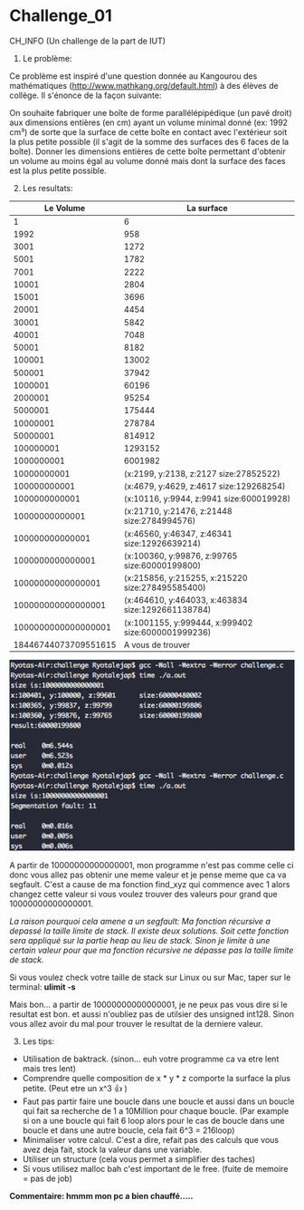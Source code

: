 # Challenge_01
CH_INFO (Un challenge de la part de IUT)

1) Le problème:

Ce problème est inspiré d'une question donnée au Kangourou des mathématiques (http://www.mathkang.org/default.html) à des élèves de collège.
Il s'énonce de la façon suivante:

On souhaite fabriquer une boîte de forme parallélépipédique (un pavé droit) aux dimensions entières (en cm) ayant un volume minimal donné (ex: 1992 cm³) de sorte que la surface de cette  boîte en contact avec l'extérieur soit la plus petite possible (il s'agit de la somme des surfaces des 6 faces de la boîte). Donner les dimensions entières de cette boîte permettant d'obtenir un volume au moins égal au volume donné mais dont la surface des faces est la plus petite possible.

2) Les resultats:

| Le Volume               |    La surface |
|-------------------------|----------------------------------------------------|
| 1                       |     6         |
| 1992                    |     958       |
| 3001                    |     1272      |
| 5001                    |     1782      |
| 7001                    |     2222      |
| 10001                   |     2804      |
| 15001                   |     3696      |
| 20001                   |     4454      |
| 30001                   |     5842      |
| 40001                   |     7048      |
| 50001                   |     8182      |
| 100001                  |     13002     |
| 500001                  |     37942     |
| 1000001                 |     60196     |
| 2000001                 |     95254     |
| 5000001                 |     175444    |
| 10000001                |     278784    |
| 50000001                |     814912    |
| 100000001               |     1293152   |
| 1000000001              |     6001982   |
| 10000000001             | (x:2199, y:2138, z:2127    size:27852522) |
| 100000000001            | (x:4679, y:4629, z:4617    size:129268254) |
| 1000000000001           | (x:10116, y:9944, z:9941  size:600019928) |
| 10000000000001          | (x:21710, y:21476, z:21448   size:2784994576) |
| 100000000000001         | (x:46560, y:46347, z:46341  size:12926639214) |
| 1000000000000001        | (x:100360, y:99876, z:99765    size:60000199800) |
| 10000000000000001       | (x:215856, y:215255, x:215220   size:278495585400)|
| 100000000000000001      | (x:464610, y:464033, x:463834   size:1292661138784)|
| 1000000000000000001     | (x:1001155, y:999444, x:999402 size:6000001999236)|
| 18446744073709551615    | A vous de trouver |

![Alt text](https://github.com/ryaoi/Challenge_01/blob/master/example.png "Optional Title")

A partir de 10000000000000001, mon programme n'est pas comme celle ci donc vous allez pas obtenir une meme valeur et je pense meme que ca va segfault. C'est a cause de ma fonction find_xyz qui commence avec 1 alors changez cette valeur si vous voulez trouver des valeurs pour grand que 10000000000000001.

*La raison pourquoi cela amene a un segfault:
Ma fonction récursive a depassé la taille limite de stack. Il existe deux solutions. Soit cette fonction sera appliqué sur la partie heap au lieu de stack. Sinon je limite à une certain valeur pour que ma fonction récursive ne dépasse pas la taille limite de stack.*

Si vous voulez check votre taille de stack sur Linux ou sur Mac, taper sur le terminal: **ulimit -s**

Mais bon... a partir de 10000000000000001, je ne peux pas vous dire si le resultat est bon. et aussi n'oubliez pas de utilsier des unsigned int128. Sinon vous allez avoir du mal pour trouver le resultat de la derniere valeur.

3) Les tips:
- Utilisation de baktrack. (sinon... euh votre programme ca va etre lent mais tres lent)
- Comprendre quelle composition de x * y * z comporte la surface la plus petite. (Peut etre un x^3 :+1: )
- Faut pas partir faire une boucle dans une boucle et aussi dans un boucle qui fait sa recherche de 1 a 10Million pour chaque boucle. (Par example si on a une boucle qui fait 6 loop alors pour le cas de boucle dans une boucle et dans une autre boucle, cela fait 6^3 = 216loop)
- Minimaliser votre calcul. C'est a dire, refait pas des calculs que vous avez deja fait, stock la valeur dans une variable.
- Utiliser un structure (cela vous permet a simplifier des taches)
- Si vous utilisez malloc bah c'est important de le free. (fuite de memoire  = pas de job)

**Commentaire:
hmmm mon pc a bien chauffé.....**
